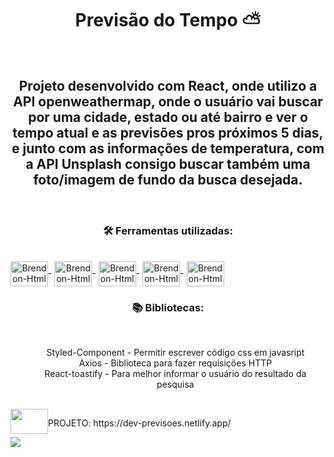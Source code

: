 <h1 align="center">Previsão do Tempo ⛅</h1>
<br>
<h2 align="center">Projeto desenvolvido com React, onde utilizo a <strong>API openweathermap</strong>, onde o usuário vai buscar por uma cidade, estado ou até bairro e ver o tempo atual e as previsões pros próximos 5 dias, e
junto com as informações de temperatura, com a API Unsplash consigo buscar também uma foto/imagem de fundo da busca desejada.</h2>
<br>

<h3 align="center">🛠️ Ferramentas utilizadas:</h2><br>

<div style="display: inline-block" align="center">
  <img align="center" alt="Brendon-Html" height="40" width="60" src="https://cdn.jsdelivr.net/gh/devicons/devicon@latest/icons/html5/html5-original.svg">-
  <img align="center" alt="Brendon-Html" height="40" width="60" src="https://cdn.jsdelivr.net/gh/devicons/devicon@latest/icons/css3/css3-original.svg">-
  <img align="center" alt="Brendon-Html" height="40" width="60" src="https://cdn.jsdelivr.net/gh/devicons/devicon@latest/icons/javascript/javascript-original.svg">-
  <img align="center" alt="Brendon-Html" height="40" width="60" src="https://cdn.jsdelivr.net/gh/devicons/devicon@latest/icons/react/react-original-wordmark.svg">-
  <img align="center" alt="Brendon-Html" height="40" width="60" src="https://cdn.jsdelivr.net/gh/devicons/devicon@latest/icons/vitejs/vitejs-original.svg">
</div> <br>

<h3 align="center">📚 Bibliotecas:</h3>
<br>
<ul style="display: inline-block" align="center" type='none'>
  <li>Styled-Component - Permitir escrever código css em javasript</li>
  <li>Axios - Biblioteca para fazer requisições HTTP</li>
  <li>React-toastify - Para melhor informar o usuário do resultado da pesquisa</li>
</ul>
<br>
<br>

<div style="display: flex" align="center">
  <img src='https://cdn.jsdelivr.net/gh/devicons/devicon@latest/icons/netlify/netlify-original.svg' height="40" width="60">
    <p>PROJETO: https://dev-previsoes.netlify.app/</p>
</div>




<img src='https://github.com/user-attachments/assets/fbe5e2fb-1efe-4568-a523-a5ac834e2209'>
